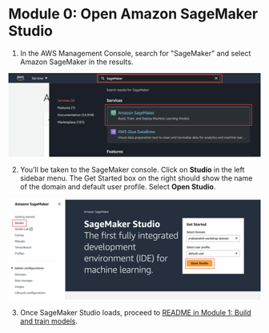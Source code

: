 # Module 0: Open Amazon SageMaker Studio

1. In the AWS Management Console, search for "SageMaker" and select Amazon SageMaker in the results.	

<img src="../images/module_00/aws_console_search_sm.png" alt="Search SageMaker" width="700px" />

2. You’ll be taken to the SageMaker console. Click on **Studio** in the left sidebar menu. The Get Started box on the right should show the name of the domain and default user profile. Select **Open Studio**.	

<img src="../images/module_00/studio_console.png" alt="Studio console" width="700px" />
	
3. Once SageMaker Studio loads, proceed to <a href="../01_build_and_train/README.md">README in Module 1: Build and train models</a>.
